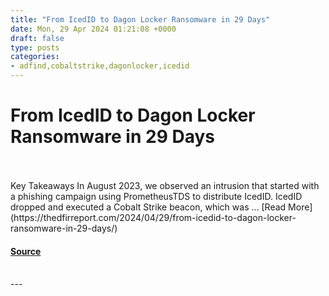 ```yaml
---
title: "From IcedID to Dagon Locker Ransomware in 29 Days"
date: Mon, 29 Apr 2024 01:21:08 +0000
draft: false
type: posts
categories: 
- adfind,cobaltstrike,dagonlocker,icedid
---
```

# From IcedID to Dagon Locker Ransomware in 29 Days

<br/>

<br/>
Key Takeaways In August 2023, we observed an intrusion that started with a phishing campaign using PrometheusTDS to distribute IcedID. IcedID dropped and executed a Cobalt Strike beacon, which was … [Read More](https://thedfirreport.com/2024/04/29/from-icedid-to-dagon-locker-ransomware-in-29-days/)

#### [Source](https://thedfirreport.com/2024/04/29/from-icedid-to-dagon-locker-ransomware-in-29-days/)

<br/>
---
